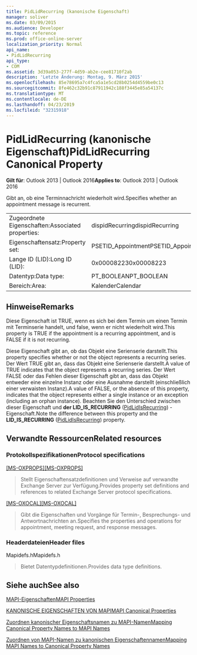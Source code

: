 ```yaml
---
title: PidLidRecurring (kanonische Eigenschaft)
manager: soliver
ms.date: 03/09/2015
ms.audience: Developer
ms.topic: reference
ms.prod: office-online-server
localization_priority: Normal
api_name:
- PidLidRecurring
api_type:
- COM
ms.assetid: 3d39a053-277f-4d59-ab2e-cee81710f2ab
description: 'Letzte Änderung: Montag, 9. März 2015'
ms.openlocfilehash: 85e78695a7c4fca5a1e5cd28b0254d4559be0c13
ms.sourcegitcommit: 8fe462c32b91c87911942c188f3445e85a54137c
ms.translationtype: MT
ms.contentlocale: de-DE
ms.lasthandoff: 04/23/2019
ms.locfileid: "32315918"
---
```

# <a name="pidlidrecurring-canonical-property"></a><span data-ttu-id="e1c82-103">PidLidRecurring (kanonische Eigenschaft)</span><span class="sxs-lookup"><span data-stu-id="e1c82-103">PidLidRecurring Canonical Property</span></span>

  
  
<span data-ttu-id="e1c82-104">**Gilt für**: Outlook 2013 | Outlook 2016</span><span class="sxs-lookup"><span data-stu-id="e1c82-104">**Applies to**: Outlook 2013 | Outlook 2016</span></span> 
  
<span data-ttu-id="e1c82-105">Gibt an, ob eine Terminnachricht wiederholt wird.</span><span class="sxs-lookup"><span data-stu-id="e1c82-105">Specifies whether an appointment message is recurrent.</span></span>
  
|||
|:-----|:-----|
|<span data-ttu-id="e1c82-106">Zugeordnete Eigenschaften:</span><span class="sxs-lookup"><span data-stu-id="e1c82-106">Associated properties:</span></span>  <br/> |<span data-ttu-id="e1c82-107">dispidRecurring</span><span class="sxs-lookup"><span data-stu-id="e1c82-107">dispidRecurring</span></span>  <br/> |
|<span data-ttu-id="e1c82-108">Eigenschaftensatz:</span><span class="sxs-lookup"><span data-stu-id="e1c82-108">Property set:</span></span>  <br/> |<span data-ttu-id="e1c82-109">PSETID_Appointment</span><span class="sxs-lookup"><span data-stu-id="e1c82-109">PSETID_Appointment</span></span>  <br/> |
|<span data-ttu-id="e1c82-110">Lange ID (LID):</span><span class="sxs-lookup"><span data-stu-id="e1c82-110">Long ID (LID):</span></span>  <br/> |<span data-ttu-id="e1c82-111">0x00008223</span><span class="sxs-lookup"><span data-stu-id="e1c82-111">0x00008223</span></span>  <br/> |
|<span data-ttu-id="e1c82-112">Datentyp:</span><span class="sxs-lookup"><span data-stu-id="e1c82-112">Data type:</span></span>  <br/> |<span data-ttu-id="e1c82-113">PT_BOOLEAN</span><span class="sxs-lookup"><span data-stu-id="e1c82-113">PT_BOOLEAN</span></span>  <br/> |
|<span data-ttu-id="e1c82-114">Bereich:</span><span class="sxs-lookup"><span data-stu-id="e1c82-114">Area:</span></span>  <br/> |<span data-ttu-id="e1c82-115">Kalender</span><span class="sxs-lookup"><span data-stu-id="e1c82-115">Calendar</span></span>  <br/> |
   
## <a name="remarks"></a><span data-ttu-id="e1c82-116">Hinweise</span><span class="sxs-lookup"><span data-stu-id="e1c82-116">Remarks</span></span>

<span data-ttu-id="e1c82-117">Diese Eigenschaft ist TRUE, wenn es sich bei dem Termin um einen Termin mit Terminserie handelt, und false, wenn er nicht wiederholt wird.</span><span class="sxs-lookup"><span data-stu-id="e1c82-117">This property is TRUE if the appointment is a recurring appointment, and is FALSE if it is not recurring.</span></span>
  
<span data-ttu-id="e1c82-118">Diese Eigenschaft gibt an, ob das Objekt eine Serienserie darstellt.</span><span class="sxs-lookup"><span data-stu-id="e1c82-118">This property specifies whether or not the object represents a recurring series.</span></span> <span data-ttu-id="e1c82-119">Der Wert TRUE gibt an, dass das Objekt eine Serienserie darstellt.</span><span class="sxs-lookup"><span data-stu-id="e1c82-119">A value of TRUE indicates that the object represents a recurring series.</span></span> <span data-ttu-id="e1c82-120">Der Wert FALSE oder das Fehlen dieser Eigenschaft gibt an, dass das Objekt entweder eine einzelne Instanz oder eine Ausnahme darstellt (einschließlich einer verwaisten Instanz).</span><span class="sxs-lookup"><span data-stu-id="e1c82-120">A value of FALSE, or the absence of this property, indicates that the object represents either a single instance or an exception (including an orphan instance).</span></span> <span data-ttu-id="e1c82-121">Beachten Sie den Unterschied zwischen dieser Eigenschaft und **der LID_IS_RECURRING** ([PidLidIsRecurring](pidlidisrecurring-canonical-property.md)) -Eigenschaft.</span><span class="sxs-lookup"><span data-stu-id="e1c82-121">Note the difference between this property and the **LID_IS_RECURRING** ([PidLidIsRecurring](pidlidisrecurring-canonical-property.md)) property.</span></span>
  
## <a name="related-resources"></a><span data-ttu-id="e1c82-122">Verwandte Ressourcen</span><span class="sxs-lookup"><span data-stu-id="e1c82-122">Related resources</span></span>

### <a name="protocol-specifications"></a><span data-ttu-id="e1c82-123">Protokollspezifikationen</span><span class="sxs-lookup"><span data-stu-id="e1c82-123">Protocol specifications</span></span>

<span data-ttu-id="e1c82-124">[[MS-OXPROPS]](https://msdn.microsoft.com/library/f6ab1613-aefe-447d-a49c-18217230b148%28Office.15%29.aspx)</span><span class="sxs-lookup"><span data-stu-id="e1c82-124">[[MS-OXPROPS]](https://msdn.microsoft.com/library/f6ab1613-aefe-447d-a49c-18217230b148%28Office.15%29.aspx)</span></span>
  
> <span data-ttu-id="e1c82-125">Stellt Eigenschaftensatzdefinitionen und Verweise auf verwandte Exchange Server zur Verfügung.</span><span class="sxs-lookup"><span data-stu-id="e1c82-125">Provides property set definitions and references to related Exchange Server protocol specifications.</span></span>
    
<span data-ttu-id="e1c82-126">[[MS-OXOCAL]](https://msdn.microsoft.com/library/09861fde-c8e4-4028-9346-e7c214cfdba1%28Office.15%29.aspx)</span><span class="sxs-lookup"><span data-stu-id="e1c82-126">[[MS-OXOCAL]](https://msdn.microsoft.com/library/09861fde-c8e4-4028-9346-e7c214cfdba1%28Office.15%29.aspx)</span></span>
  
> <span data-ttu-id="e1c82-127">Gibt die Eigenschaften und Vorgänge für Termin-, Besprechungs- und Antwortnachrichten an.</span><span class="sxs-lookup"><span data-stu-id="e1c82-127">Specifies the properties and operations for appointment, meeting request, and response messages.</span></span>
    
### <a name="header-files"></a><span data-ttu-id="e1c82-128">Headerdateien</span><span class="sxs-lookup"><span data-stu-id="e1c82-128">Header files</span></span>

<span data-ttu-id="e1c82-129">Mapidefs.h</span><span class="sxs-lookup"><span data-stu-id="e1c82-129">Mapidefs.h</span></span>
  
> <span data-ttu-id="e1c82-130">Bietet Datentypdefinitionen.</span><span class="sxs-lookup"><span data-stu-id="e1c82-130">Provides data type definitions.</span></span>
    
## <a name="see-also"></a><span data-ttu-id="e1c82-131">Siehe auch</span><span class="sxs-lookup"><span data-stu-id="e1c82-131">See also</span></span>



[<span data-ttu-id="e1c82-132">MAPI-Eigenschaften</span><span class="sxs-lookup"><span data-stu-id="e1c82-132">MAPI Properties</span></span>](mapi-properties.md)
  
[<span data-ttu-id="e1c82-133">KANONISCHE EIGENSCHAFTEN VON MAPI</span><span class="sxs-lookup"><span data-stu-id="e1c82-133">MAPI Canonical Properties</span></span>](mapi-canonical-properties.md)
  
[<span data-ttu-id="e1c82-134">Zuordnen kanonischer Eigenschaftsnamen zu MAPI-Namen</span><span class="sxs-lookup"><span data-stu-id="e1c82-134">Mapping Canonical Property Names to MAPI Names</span></span>](mapping-canonical-property-names-to-mapi-names.md)
  
[<span data-ttu-id="e1c82-135">Zuordnen von MAPI-Namen zu kanonischen Eigenschaftennamen</span><span class="sxs-lookup"><span data-stu-id="e1c82-135">Mapping MAPI Names to Canonical Property Names</span></span>](mapping-mapi-names-to-canonical-property-names.md)

